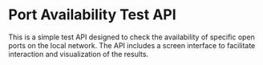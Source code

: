 # Port Availability Test API

This is a simple test API designed to check the availability of specific open ports on the local network. The API includes a screen interface to facilitate interaction and visualization of the results. 